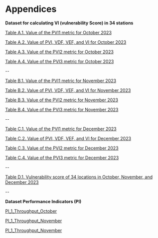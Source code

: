 # Appendices

**Dataset for calculating VI (vulnerability Score) in 34 stations**

[Table A.1. Value of the PVI1 metric for October 2023](Table%20A.1.%20Value%20of%20the%20PVI1%20metric%20for%20October%202023.xlsx)

[Table A.2. Value of PVI, VDF, VEF, and VI for October 2023](Table%20A.2.%20Value%20of%20PVI%2C%20VDF%2C%20VEF%2C%20and%20VI%20for%20October%202023.xlsx)

[Table A.3. Value of the PVI2 metric for October 2023](Table%20A.3.%20Value%20of%20the%20PVI2%20metric%20for%20October%202023.xlsx)

[Table A.4. Value of the PVI3 metric for October 2023](Table%20A.4.%20Value%20of%20the%20PVI3%20metric%20for%20October%202023.xlsx)

--

[Table B.1. Value of the PVI1 metric for November 2023](Table%20B.1.%20Value%20of%20the%20PVI1%20metric%20for%20November%202023.xlsx)

[Table B.2. Value of PVI, VDF, VEF, and VI for November 2023](Table%20B.2.%20Value%20of%20PVI%2C%20VDF%2C%20VEF%2C%20and%20VI%20for%20November%202023.xlsx)

[Table B.3. Value of the PVI2 metric for November 2023](Table%20B.3.%20Value%20of%20the%20PVI2%20metric%20for%20November%202023.xlsx)

[Table B.4. Value of the PVI3 metric for November 2023](Table%20B.4.%20Value%20of%20the%20PVI3%20metric%20for%20November%202023.xlsx)

--

[Table C.1. Value of the PVI1 metric for December 2023](Table%20C.1.%20Value%20of%20the%20PVI1%20metric%20for%20December%202023.xlsx)

[Table C.2. Value of PVI, VDF, VEF, and VI for December 2023](Table%20C.2.%20Value%20of%20PVI%2C%20VDF%2C%20VEF%2C%20and%20VI%20for%20December%202023.xlsx)

[Table C.3. Value of the PVI2 metric for December 2023](Table%20C.3.%20Value%20of%20the%20PVI2%20metric%20for%20December%202023.xlsx)

[Table C.4. Value of the PVI3 metric for December 2023](Table%20C.4.%20Value%20of%20the%20PVI3%20metric%20for%20December%202023.xlsx)

--

[Table D.1. Vulnerability score of 34 locations in October, November, and December 2023](Table%20D.1.%20Vulnerability%20score%20of%2034%20locations%20in%20October%2C%20November%2C%20and%20December%202023.xlsx)

--

**Dataset Performance Indicators (PI)**

[PI_1_Throughput_October](PI_1_Throughput_October.csv)

[PI_1_Throughput_November](PI_1_Throughput_November.csv)

[PI_1_Throughput_November](PI_1_Throughput_December.csv)


